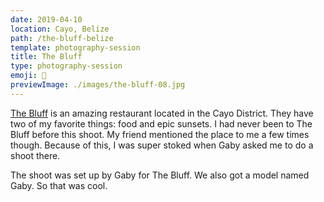 ```yaml
---
date: 2019-04-10
location: Cayo, Belize
path: /the-bluff-belize
template: photography-session
title: The Bluff
type: photography-session
emoji: 🍻
previewImage: ./images/the-bluff-08.jpg
---
```


[The Bluff](https://www.instagram.com/thebluffsbz/) is an amazing restaurant located in the Cayo District. They have two of my favorite things: food and epic sunsets. I had never been to The Bluff before this shoot. My friend mentioned the place to me a few times though. Because of this, I was super stoked when Gaby asked me to do a shoot there.

The shoot was set up by Gaby for The Bluff. We also got a model named Gaby. So that was cool.